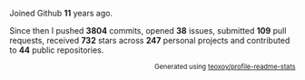 Joined Github **11** years ago.

Since then I pushed **3804** commits, opened **38** issues, submitted **109** pull requests, received **732** stars across **247** personal projects and contributed to **44** public repositories.

<p align="right"><sub>Generated using <a href="https://github.com/marketplace/actions/profile-readme-stats">teoxoy/profile-readme-stats</a></sub></p>
